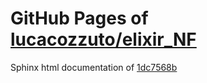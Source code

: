 GitHub Pages of [lucacozzuto/elixir_NF](https://github.com/lucacozzuto/elixir_NF.git)
===
Sphinx html documentation of [1dc7568b](https://github.com/lucacozzuto/elixir_NF/tree/1dc7568b3998f169b9b9130f692e175bf0c251c1)
